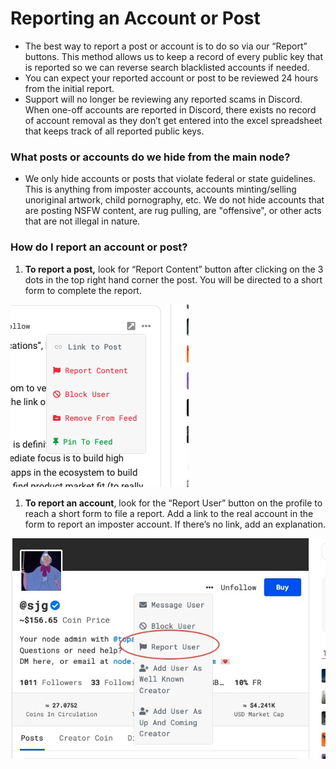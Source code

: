 # Reporting an Account or Post

* The best way to report a post or account is to do so via our “Report” buttons. This method allows us to keep a record of every public key that is reported so we can reverse search blacklisted accounts if needed.&#x20;
* You can expect your reported account or post to be reviewed 24 hours from the initial report.
* Support will no longer be reviewing any reported scams in Discord. When one-off accounts are reported in Discord, there exists no record of account removal as they don’t get entered into the excel spreadsheet that keeps track of all reported public keys.

### What posts or accounts do we hide from the main node?&#x20;

* We only hide accounts or posts that violate federal or state guidelines. This is anything from imposter accounts, accounts minting/selling unoriginal artwork, child pornography, etc. We do not hide accounts that are posting NSFW content, are rug pulling, are "offensive", or other acts that are not illegal in nature.&#x20;

### How do I report an account or post?&#x20;

1. **To report a post,** look for “Report Content” button after clicking on the 3 dots in the top right hand corner the post. You will be directed to a short form to complete the report.

![](<../.gitbook/assets/Report Content.png>)

1. **To report an account**, look for the “Report User” button on the profile to reach a short form to file a report. Add a link to the real account in the form to report an imposter account. If there’s no link, add an explanation.

![](<../.gitbook/assets/Report User.jpg>)



